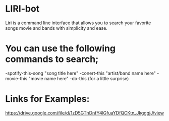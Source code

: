 # LIRI-bot

Liri is a command line interface that allows you to search your favorite songs movie and bands with simplicity and ease. 


# You can use the following commands to search;

-spotify-this-song "song title here"
-conert-this "artist/band name here"
-movie-this "movie name here"
-do-this (for a little surprise)


# Links for Examples:

https://drive.google.com/file/d/1zD5GThDnfY4lGfuaYDfQCKtn_JkgggjJ/view